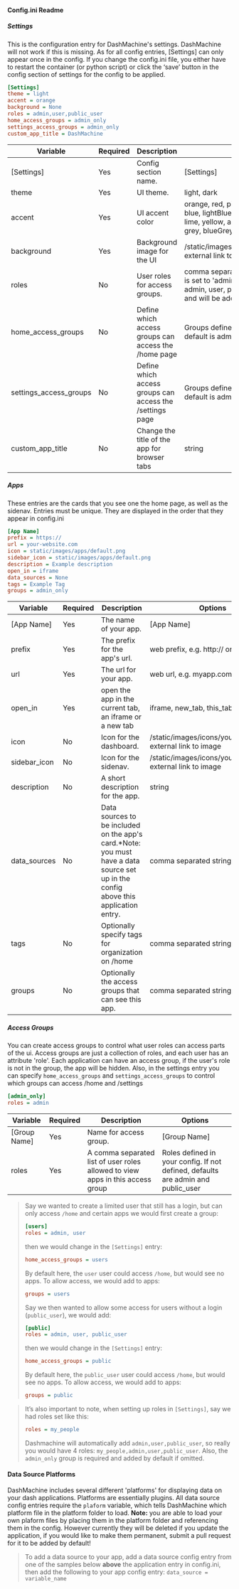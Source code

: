 #### Config.ini Readme

##### Settings
This is the configuration entry for DashMachine's settings. DashMachine will not work if
this is missing. As for all config entries, [Settings] can only appear once in the config.
If you change the config.ini file, you either have to restart the container 
(or python script) or click the ‘save’ button in the config section of settings for the 
config to be applied.
```ini
[Settings]
theme = light
accent = orange
background = None
roles = admin,user,public_user
home_access_groups = admin_only
settings_access_groups = admin_only
custom_app_title = DashMachine
```

| Variable               | Required | Description                                              | Options                                                                                                                                                                        |
|------------------------|----------|----------------------------------------------------------|--------------------------------------------------------------------------------------------------------------------------------------------------------------------------------|
| [Settings]             | Yes      | Config section name.                                     | [Settings]                                                                                                                                                                     |
| theme                  | Yes      | UI theme.                                                | light, dark                                                                                                                                                                    |
| accent                 | Yes      | UI accent color                                          | orange, red, pink, purple, deepPurple, indigo, blue, lightBlue,cyan, teal, green, lightGreen, lime, yellow, amber, deepOrange, brown, grey, blueGrey                           |
| background             | Yes      | Background image for the UI                              | /static/images/backgrounds/yourpicture.png, external link to image, None, random                                                                                               |
| roles                  | No       | User roles for access groups.                            | comma separated string, if not defined, this is set to 'admin,user,public_user'. Note: admin, user, public_user roles are required and will be added automatically if omitted. |
| home_access_groups     | No       | Define which access groups can access the /home page     | Groups defined in your config. If not defined, default is admin_only                                                                                                           |
| settings_access_groups | No       | Define which access groups can access the /settings page | Groups defined in your config. If not defined, default is admin_only                                                                                                           |
| custom_app_title       | No       | Change the title of the app for browser tabs             | string                                                                                                                                                                         |

##### Apps
These entries are the cards that you see one the home page, as well as the sidenav. Entries
must be unique. They are displayed in the order that they appear in config.ini
```ini
[App Name]
prefix = https://
url = your-website.com
icon = static/images/apps/default.png
sidebar_icon = static/images/apps/default.png
description = Example description
open_in = iframe
data_sources = None
tags = Example Tag
groups = admin_only
```

| Variable     | Required | Description                                                                                                                         | Options                                                      |
|--------------|----------|-------------------------------------------------------------------------------------------------------------------------------------|--------------------------------------------------------------|
| [App Name]   | Yes      | The name of your app.                                                                                                               | [App Name]                                                   |
| prefix       | Yes      | The prefix for the app's url.                                                                                                       | web prefix, e.g. http:// or https://                         |
| url          | Yes      | The url for your app.                                                                                                               | web url, e.g. myapp.com                                      |
| open_in      | Yes      | open the app in the current tab, an iframe or a new tab                                                                             | iframe, new_tab, this_tab                                    |
| icon         | No       | Icon for the dashboard.                                                                                                             | /static/images/icons/yourpicture.png, external link to image |
| sidebar_icon | No       | Icon for the sidenav.                                                                                                               | /static/images/icons/yourpicture.png, external link to image |
| description  | No       | A short description for the app.                                                                                                    | string                                                       |
| data_sources | No       | Data sources to be included on the app's card.*Note: you must have a data source set up in the config above this application entry. | comma separated string                                       |
| tags         | No       | Optionally specify tags for organization on /home                                                                                   | comma separated string                                       |
| groups       | No       | Optionally the access groups that can see this app.                                                                                 | comma separated string                                       |

##### Access Groups
You can create access groups to control what user roles can access parts of the ui. Access groups are just a collection of roles, and each user has an attribute 'role'. Each
application can have an access group, if the user's role is not in the group, the app will be hidden.
Also, in the settings entry you can specify `home_access_groups` and `settings_access_groups` to control
which groups can access /home and /settings
```ini
[admin_only]
roles = admin
```

| Variable     | Required | Description                                                                    | Options                                                                          |
|--------------|----------|--------------------------------------------------------------------------------|----------------------------------------------------------------------------------|
| [Group Name] | Yes      | Name for access group.                                                         | [Group Name]                                                                     |
| roles        | Yes      | A comma separated list of user roles allowed to view apps in this access group | Roles defined in your config. If not defined, defaults are admin and public_user |

> Say we wanted to create a limited user that still has a login, but can only access `/home` and certain apps we would first create a group:
>```ini
>[users]
>roles = admin, user
>```
>then we would change in the `[Settings]` entry:
>```ini
>home_access_groups = users
>```
>By default here, the `user` user could access `/home`, but would see no apps. To allow access, we would add to apps:
>```ini
>groups = users
>```
>Say we then wanted to allow some access for users without a login (`public_user`), we would add:
>```ini
>[public]
>roles = admin, user, public_user
>```
>then we would change in the `[Settings]` entry:
>```ini
>home_access_groups = public
>```
>By default here, the `public_user` user could access `/home`, but would see no apps. To allow access, we would add to apps:
>```ini
>groups = public
>```


>It’s also important to note, when setting up roles in `[Settings]`, say we had roles set like this:
>```ini
>roles = my_people
>```
>Dashmachine will automatically add `admin,user,public_user`, so really you would have 4 roles: `my_people,admin,user,public_user`. Also, the `admin_only` group is required and added by default if omitted.

#### Data Source Platforms
DashMachine includes several different 'platforms' for displaying data on your dash applications.
Platforms are essentially plugins. All data source config entries require the `plaform` variable,
which tells DashMachine which platform file in the platform folder to load. **Note:** you are able to
load your own plaform files by placing them in the platform folder and referencing them in the config.
However currently they will be deleted if you update the application, if you would like to make them
permanent, submit a pull request for it to be added by default!

> To add a data source to your app, add a data source config entry from one of the samples below
**above** the application entry in config.ini, then add the following to your app config entry:
`data_source = variable_name`